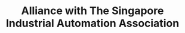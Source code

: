 ---
title: "Alliance with The Singapore Industrial Automation Association"
file_url: https://rosindustrial.org/news/2019/11/12/alliance-with-the-singapore-industrial-automation-association
---